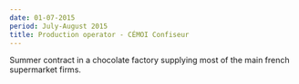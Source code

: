 ```yaml
---
date: 01-07-2015
period: July-August 2015
title: Production operator - CÉMOI Confiseur
---
```


Summer contract in a chocolate factory supplying most of the main french supermarket firms.